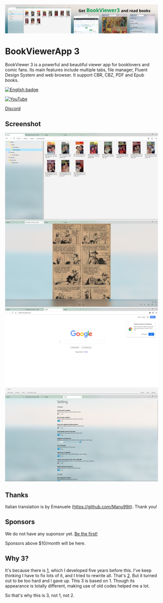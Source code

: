 ![banner](/res/Banner/banner.png)

# BookViewerApp 3
BookViewer 3 is a powerful and beautiful viewer app for booklovers and comic fans.
Its main features include multiple tabs, file manager, Fluent Design System and web browser.
It support CBR, CBZ, PDF and Epub books.

<a href='//www.microsoft.com/store/apps/9n607jhlbczb?cid=storebadge&ocid=badge'><img src='https://developer.microsoft.com/en-us/store/badges/images/English_get-it-from-MS.png' alt='English badge' width='142px' height='52px'/></a>

[![YouTube](http://img.youtube.com/vi/rKCw_OlOKb8/0.jpg)](http://www.youtube.com/watch?v=rKCw_OlOKb8 "YouTube")

[Discord](https://discord.gg/tKwuhcc)

## Screenshot
![screenshot](/res/Screenshots/Pics/en/2020-07-18%20171048.png)  
![screenshot](/res/Screenshots/Pics/en/2020-07-18%20171351.png)  
![screenshot](/res/Screenshots/Pics/en/2020-07-18%20171315.png)  
![screenshot](/res/Screenshots/Pics/en/2020-07-18%20171428.png)  

## Thanks
Italian translation is by Emanuele (https://github.com/Manu99it).
Thank you!

## Sponsors
We do not have any suponsor yet. [Be the first!](https://github.com/sponsors/kurema/)

Sponsors above $10/month will be here.

## Why 3?
It's because there is [1](https://github.com/kurema/BookViewerApp/), which I developed five years before this.
I've keep thinking I have to fix lots of it, and I tried to rewrite all. That's [2](https://github.com/kurema/BookViewerApp2/).
But it turned out to be too hard and I gave up.
This 3 is based on 1. Though its appearance is totally different, making use of old codes helped me a lot.

So that's why this is 3, not 1, not 2.
